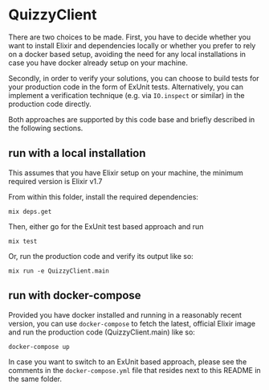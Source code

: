 # QuizzyClient

There are two choices to be made. First, you have to decide whether you want to install Elixir and dependencies locally or whether you prefer to rely on a docker based setup, avoiding the need for any local installations in case you have docker already setup on your machine.

Secondly, in order to verify your solutions, you can choose to build tests for your production code in the form of ExUnit tests. Alternatively, you can implement a verification technique (e.g. via `IO.inspect` or similar) in the production code directly.

Both approaches are supported by this code base and briefly described in the following sections.

## run with a local installation

This assumes that you have Elixir setup on your machine, the minimum required version is Elixir v1.7

From within this folder, install the required dependencies:

`mix deps.get`

Then, either go for the ExUnit test based approach and run

`mix test`

Or, run the production code and verify its output like so:

`mix run -e QuizzyClient.main`

## run with docker-compose

Provided you have docker installed and running in a reasonably recent version, you can use `docker-compose` to fetch the latest, official Elixir image and run the production code (QuizzyClient.main) like so:

`docker-compose up`

In case you want to switch to an ExUnit based approach, please see the comments in the `docker-compose.yml` file that resides next to this README in the same folder.
